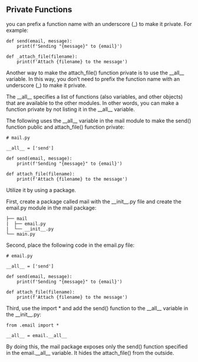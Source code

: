 ## Private Functions

you can prefix a function name with an underscore (\_) to make it private. For example:

    def send(email, message):
        print(f'Sending "{message}" to {email}')

    def _attach_file(filename):
        print(f'Attach {filename} to the message')
   
Another way to make the attach_file() function private is to use the \_\_all__ variable. In this way, you don’t need to prefix the function name with an underscore (\_) to make it private.

The \_\_all__ specifies a list of functions (also variables, and other objects) that are available to the other modules. In other words, you can make a function private by not listing it in the \_\_all__ variable.

The following uses the \_\_all__ variable in the mail module to make the send() function public and attach_file() function private:

    # mail.py

    __all__ = ['send']

    def send(email, message):
        print(f'Sending "{message}" to {email}')

    def attach_file(filename):
        print(f'Attach {filename} to the message')
    
Utilize it by using a package.

First, create a package called mail with the \_\_init__.py file and create the email.py module in the mail package:

    ├── mail
    |  ├── email.py
    |  └── __init__.py
    └── main.py

Second, place the following code in the email.py file:

    # email.py

    __all__ = ['send']

    def send(email, message):
        print(f'Sending "{message}" to {email}')

    def attach_file(filename):
        print(f'Attach {filename} to the message')

Third, use the import * and add the send() function to the \_\_all__ variable in the \_\_init__.py:

    from .email import * 

    __all__ = email.__all__

By doing this, the mail package exposes only the send() function specified in the email.\_\_all__ variable. It hides the attach_file() from the outside.

